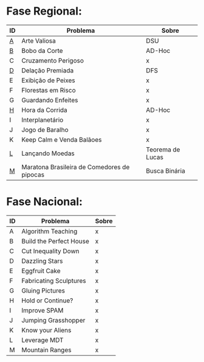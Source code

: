 # **Fase Regional:**

| ID  |  Problema  | Sobre |
| - | ------------------- | -------- |
| [A](https://github.com/3Strela/Competitive_Programing/blob/master/Maratona%20de%20Programação/AnyEx/Arte.cpp) |  Arte Valiosa |  DSU |
| [B](https://github.com/3Strela/Competitive_Programing/blob/master/Maratona%20de%20Programação/AnyEx/BoboDaCorte.cpp) |  Bobo da Corte |  AD-Hoc |
| C |  Cruzamento Perigoso |  x |
| [D](https://github.com/3Strela/Competitive_Programing/blob/master/Maratona%20de%20Programação/AnyEx/DelaçãoPremiada.cpp) |  Delação Premiada |  DFS |
| E |  Exibição de Peixes |  x |
| F |  Florestas em Risco |  x |
| G |  Guardando Enfeites |  x |
| [H](https://github.com/3Strela/Competitive_Programing/blob/master/Maratona%20de%20Programação/AnyEx/HoraDaCorrida.cpp) |  Hora da Corrida |  AD-Hoc |
| I |  Interplanetário |  x |
| J |  Jogo de Baralho |  x |
| K |  Keep Calm e Venda Balãoes |  x |
| [L](https://github.com/3Strela/Competitive_Programing/blob/master/Maratona%20de%20Programação/AnyEx/LanMoedas.cpp) |  Lançando Moedas |  Teorema de Lucas |
| [M](https://github.com/3Strela/Competitive_Programing/blob/master/Maratona%20de%20Programação/AnyEx/ComerPipoca.cpp) |  Maratona Brasileira de Comedores de pipocas |  Busca Binária |

# **Fase Nacional:**
| ID  |  Problema  | Sobre |
| - | ------------------- | -------- |
| A |  Algorithm Teaching |  x |
| B |  Build the Perfect House |  x |
| C |  Cut Inequality Down |  x |
| D |  Dazzling Stars |  x |
| E |  Eggfruit Cake |  x |
| F |  Fabricating Sculptures |  x |
| G |  Gluing Pictures |  x |
| H |  Hold or Continue? |  x |
| I |  Improve SPAM |  x |
| J |  Jumping Grasshopper |  x |
| K |  Know your Aliens |  x |
| L |  Leverage MDT |  x |
| M |  Mountain Ranges |  x |